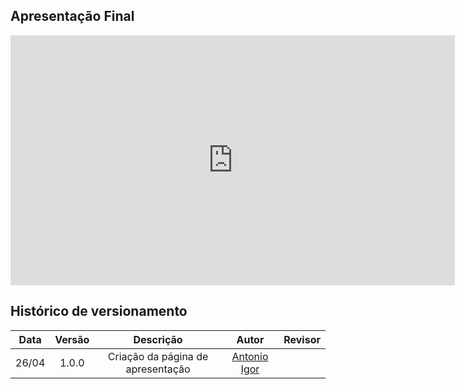 ## Apresentação Final

<iframe width="711" height="400" src="https://www.youtube.com/embed/z1KAFkKyA5U" title="YouTube video player" frameborder="0" allow="accelerometer; autoplay; clipboard-write; encrypted-media; gyroscope; picture-in-picture" allowfullscreen></iframe>

## Histórico de versionamento

| Data  | Versão | Descrição | Autor | Revisor |
| :--:  | :----: | :-------: | :---: | :-----: |
| 26/04 | 1.0.0  | Criação da página de apresentação | [Antonio Igor](https://github.com/antonioigorcarvalho) | |

